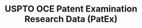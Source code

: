 ---
bigquery: https://console.cloud.google.com/bigquery?p=patents-public-data&d=uspto_oce_pair&page=dataset
citation: 'Graham, S. Marco, A., and Miller, A. (2015). “The USPTO Patent Examination
  Research Dataset: A Window on the Process of Patent Examination.”'
contributors: Graham, S. Marco, A., Miller, A.
cost: None
description: The latest version of PatEx (referred to below as the 2020 release) contains
  detailed information on nearly 11.9 million publicly-viewable provisional and non-provisional
  patent applications to the USPTO and over 4.6 million Patent Cooperation Treaty
  (PCT) applications. It is based on data that OCE downloaded from the Patent Examination
  Data System (PEDS) in April, 2021. The PEDS data are sourced from Public PAIR. The
  first time that OCE used PEDS as the basis of PatEx was for the 2019 release. We
  took the PEDS data and organized it into the familiar PatEx data files, which are
  based on the organization of the Public PAIR portal. The data files include information
  on each application’s characteristics, prosecution history, continuation history,
  claims of foreign priority, patent term adjustment history, publication history,
  and correspondence address information.
documentation: 'For the 2019 and later releases, new technical documentation is available
  https://www.uspto.gov/sites/default/files/documents/PatEx-2019-Technical-Doc.pdf


  A document describing the 2014-2017 data sets is available and can be cited as:
  Graham, Stuart J.H. and Marco, Alan C. and Miller, Richard, The USPTO Patent Examination
  Research Dataset: A Window on the Process of Patent Examination (November 30, 2015).
  Available at SSRN: https://ssrn.com/abstract=2702637.'
last_edit: Mon, 04 Apr 2022 19:06:22 GMT
location: https://www.uspto.gov/ip-policy/economic-research/research-datasets/patent-examination-research-dataset-public-pair
maintained_by: EconomicsData@uspto.gov
related_publications: https://ssrn.com/abstract=29956744, https://ssrn.com/abstract=2702637
schema_fields: '[''inventor_rank'', ''foreign_parent_id'', ''uspc_class'', ''earliest_pgpub_number'',
  ''abandon_date'', ''application_number'', ''inventor_address_type'', ''correspondence_country_name'',
  ''inventor_name_middle'', ''disposal_type'', ''inventor_name_first'', ''examiner_name_last'',
  ''correspondence_name_line_1'', ''inventor_region_code'', ''examiner_id'', ''patent_number'',
  ''patent_issue_date'', ''correspondence_region_name'', ''filing_date'', ''file_location'',
  ''aia_first_to_file'', ''foreign_parent_date'', ''wipo_pub_date'', ''examiner_name_middle'',
  ''event_code'', ''correspondence_country_code'', ''child_filing_date'', ''application_number_pair'',
  ''invention_subject_matter'', ''inventor_name_last'', ''confirm_number'', ''file_location_date'',
  ''application_type'', ''earliest_pgpub_date'', ''atty_docket_number'', ''parent_country_code'',
  ''status_description'', ''status_code'', ''examiner_art_unit'', ''small_entity_indicator'',
  ''correspondence_street_line_2'', ''correspondence_city'', ''sequence_number'',
  ''uspc_subclass'', ''examiner_name_first'', ''correspondence_name_line_2'', ''customer_number'',
  ''invention_title'', ''event_description'', ''continuation_type'', ''inventor_country_code'',
  ''child_application_number'', ''parent_country'', ''appl_status_date'', ''recorded_date'',
  ''appl_status_code'', ''correspondence_region_code'', ''correspondence_postal_code'',
  ''wipo_pub_number'', ''parent_application_number'', ''correspondence_street_line_1'',
  ''parent_filing_date'', ''inventor_country_name'']'
shortname: patex
tags:
- patents
- legal
- history
terms_of_use: 'USPTO’s online databases are not designed or intended to be a source
  for bulk downloads of USPTO data when accessed through the website’s interfaces.
  Individuals, companies, IP addresses, or blocks of IP addresses who, in effect,
  deny or decrease service by generating unusually high numbers of database accesses
  (searches, pages, or hits), whether generated manually or in an automated fashion,
  may be denied access to USPTO servers without notice.


  Bulk data products may be separately obtained from the USPTO, either for free or
  at the cost of dissemination. For details, see information on Electronic Bulk Data
  Products: https://www.uspto.gov/learning-and-resources/electronic-bulk-data-products'
title: USPTO OCE Patent Examination Research Data (PatEx)
uuid: 4342caa7-23af-420c-b2f6-6088f133df6a
---